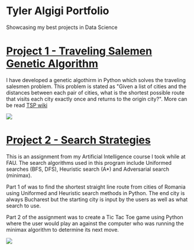 # Tyler Algigi Portfolio
Showcasing my best projects in Data Science 


# [Project 1 - Traveling Salemen Genetic Algorithm](https://github.com/tyleralgigi/TSG-genetic-algo)
<p>I have developed a genetic algothirm in Python which solves the traveling salesmen problem. This problem is stated as "Given a list of cities and the distances between each pair of cities, what is the shortest possible route that visits each city exactly once and returns to the origin city?". More can be read <a href="https://en.wikipedia.org/wiki/Travelling_salesman_problem">TSP wiki</a></p>

![](https://github.com/tyleralgigi/portfolio/blob/main/images/tsg_path.png)


# [Project 2 - Search Strategies](https://github.com/tyleralgigi/search-algorithms)
<p>This is an assignment from my Artificial Intelligence course I took while at FAU. The search algorithms used in this program include Uniformed searches (BFS, DFS), Heuristic search (A*) and Adversarial search (minimax).<p>
<p>Part 1 of was to find the shortest straight line route from cities of Romania using Uniformed and Heuristic search methods in Python. The end city is always Bucharest but the starting city is input by the users as well as what search to use.<p>
<p>Part 2 of the assignment was to create a Tic Tac Toe game using Python where the user would play an against the computer who was running the minimax algorithm to determine its next move.<p>

![](https://slideplayer.com/10116404/33/images/slide_1.jpg)
  
